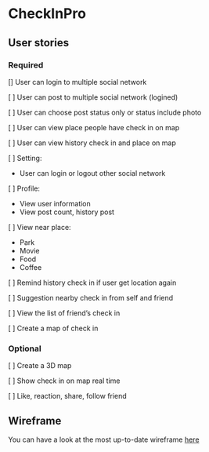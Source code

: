 # CheckInPro

## User stories
### Required
[] User can login to multiple social network

[ ] User can post to multiple social network (logined)

[ ] User can choose post status only or status include photo

[ ] User can view place people have check in on map

[ ] User can view history check in and place on map

[ ] Setting:
- User can login or logout other social network

[ ] Profile: 
- View user information
- View post count, history post

[ ] View near place:
  * Park
  * Movie
  * Food
  * Coffee

[ ] Remind history check in if user get location again

[ ] Suggestion nearby check in from self and friend

[ ] View the list of friend’s check in

[ ] Create a map of check in

### Optional
[ ] Create a 3D map 

[ ] Show check in on map real time

[ ] Like, reaction, share, follow friend


## Wireframe

You can have a look at the most up-to-date wireframe [here](https://ninjamock.com/s/XDD9F)

